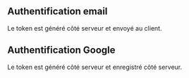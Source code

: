 ## Authentification email

Le token est généré côté serveur et envoyé au client.

## Authentification Google

Le token est généré côté serveur et enregistré côté serveur.
